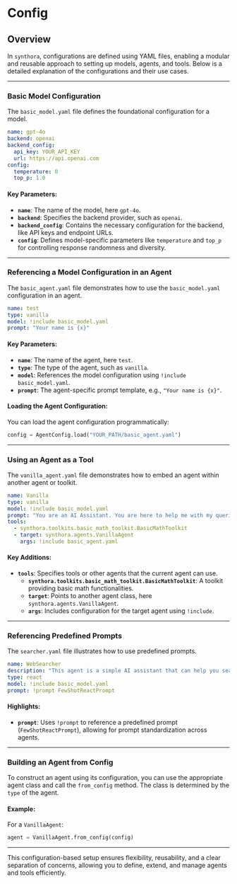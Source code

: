 <!-- LICENSE HEADER MANAGED BY add-license-header

Copyright 2024-2025 Syntropix

Licensed under the Apache License, Version 2.0 (the "License");
you may not use this file except in compliance with the License.
You may obtain a copy of the License at

    http://www.apache.org/licenses/LICENSE-2.0

Unless required by applicable law or agreed to in writing, software
distributed under the License is distributed on an "AS IS" BASIS,
WITHOUT WARRANTIES OR CONDITIONS OF ANY KIND, either express or implied.
See the License for the specific language governing permissions and
limitations under the License.
-->

# Config

## Overview

In `synthora`, configurations are defined using YAML files, enabling a modular and reusable approach to setting up models, agents, and tools. Below is a detailed explanation of the configurations and their use cases.

---

### **Basic Model Configuration**
The `basic_model.yaml` file defines the foundational configuration for a model.

```yaml
name: gpt-4o
backend: openai
backend_config:
  api_key: YOUR_API_KEY
  url: https://api.openai.com
config:
  temperature: 0
  top_p: 1.0
```

#### Key Parameters:
- **`name`**: The name of the model, here `gpt-4o`.
- **`backend`**: Specifies the backend provider, such as `openai`.
- **`backend_config`**: Contains the necessary configuration for the backend, like API keys and endpoint URLs.
- **`config`**: Defines model-specific parameters like `temperature` and `top_p` for controlling response randomness and diversity.

---

### **Referencing a Model Configuration in an Agent**
The `basic_agent.yaml` file demonstrates how to use the `basic_model.yaml` configuration in an agent.

```yaml
name: test
type: vanilla
model: !include basic_model.yaml
prompt: "Your name is {x}"
```

#### Key Parameters:
- **`name`**: The name of the agent, here `test`.
- **`type`**: The type of the agent, such as `vanilla`.
- **`model`**: References the model configuration using `!include basic_model.yaml`.
- **`prompt`**: The agent-specific prompt template, e.g., `"Your name is {x}"`.

#### Loading the Agent Configuration:
You can load the agent configuration programmatically:
```python
config = AgentConfig.load("YOUR_PATH/basic_agent.yaml")
```

---

### **Using an Agent as a Tool**
The `vanilla_agent.yaml` file demonstrates how to embed an agent within another agent or toolkit.

```yaml
name: Vanilla
type: vanilla
model: !include basic_model.yaml
prompt: "You are an AI Assistant. You are here to help me with my queries. Your name is vanilla."
tools:
  - synthora.toolkits.basic_math_toolkit.BasicMathToolkit
  - target: synthora.agents.VanillaAgent
    args: !include basic_agent.yaml
```

#### Key Additions:
- **`tools`**: Specifies tools or other agents that the current agent can use.
  - **`synthora.toolkits.basic_math_toolkit.BasicMathToolkit`**: A toolkit providing basic math functionalities.
  - **`target`**: Points to another agent class, here `synthora.agents.VanillaAgent`.
  - **`args`**: Includes configuration for the target agent using `!include`.

---

### **Referencing Predefined Prompts**
The `searcher.yaml` file illustrates how to use predefined prompts.

```yaml
name: WebSearcher
description: "This agent is a simple AI assistant that can help you search the web."
type: react
model: !include basic_model.yaml
prompt: !prompt FewShotReactPrompt
```

#### Highlights:
- **`prompt`**: Uses `!prompt` to reference a predefined prompt (`FewShotReactPrompt`), allowing for prompt standardization across agents.

---

### **Building an Agent from Config**
To construct an agent using its configuration, you can use the appropriate agent class and call the `from_config` method. The class is determined by the `type` of the agent.

#### Example:
For a `VanillaAgent`:
```python
agent = VanillaAgent.from_config(config)
```

---

This configuration-based setup ensures flexibility, reusability, and a clear separation of concerns, allowing you to define, extend, and manage agents and tools efficiently.
